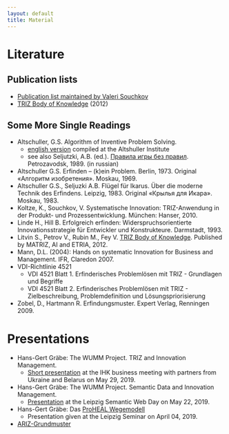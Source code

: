 ```yaml
---
layout: default
title: Material
---
```


# Literature

## Publication lists

* [Publication list maintained by Valeri Souchkov](http://www.xtriz.com/publications)
* [TRIZ Body of Knowledge](http://wumm.uni-leipzig.de/Presentations/TRIZ-Body-of-Knowledge.pdf) (2012)


## Some More Single Readings 

* Altschuller, G.S. Algorithm of Inventive Problem Solving.
  * [english version](http://wumm.uni-leipzig.de/Presentations/ariz85c.pdf) compiled at the Altshuller
    Institute
  * see also Seljutzki, A.B. (ed.). [Правила игры без правил](http://ratriz.ru/wp-content/uploads/2015/07/%D0%A1%D0%B5%D0%BB%D1%8E%D1%86%D0%BA%D0%B8%D0%B9-%D0%90.%D0%91.-%D0%9F%D1%80%D0%B0%D0%B2%D0%B8%D0%BB%D0%B0-%D0%B8%D0%B3%D1%80%D1%8B-%D0%B1%D0%B5%D0%B7-%D0%BF%D1%80%D0%B0%D0%B2%D0%B8%D0%BB.pdf). Petrozavodsk, 1989. (in russian)
* Altschuller G.S. Erfinden – (k)ein Problem. Berlin, 1973. Original «Алгоритм
  изобретения». Moskau, 1969.
* Altschuller G.S., Seljuzki A.B. Flügel für Ikarus. Über die moderne Technik
  des Erfindens. Leipzig, 1983. Original «Крылья для Икара». Moskau, 1983. 
* Koltze, K., Souchkov, V. Systematische Innovation: TRIZ-Anwendung in der
  Produkt- und Prozessentwicklung. München: Hanser, 2010. 
* Linde H., Hill B. Erfolgreich erfinden: Widerspruchsorientierte
  Innovationsstrategie für Entwickler und Konstrukteure. Darmstadt, 1993. 
* Litvin S., Petrov V., Rubin M., Fey V. [TRIZ Body of
  Knowledge](Material/TRIZ-Body-of-Knowledge.pdf). Published by MATRIZ, AI and
  ETRIA, 2012.
* Mann, D.L. (2004): Hands on systematic Innovation for Business and
  Management.  IFR, Claredon 2007.
* VDI-Richtlinie 4521
  * VDI 4521 Blatt 1. Erfinderisches Problemlösen mit TRIZ - Grundlagen und
    Begriffe
  * VDI 4521 Blatt 2. Erfinderisches Problemlösen mit TRIZ - Zielbeschreibung,
    Problemdefinition und Lösungspriorisierung
* Zobel, D., Hartmann R. Erfindungsmuster. Expert Verlag, Renningen 2009.





# Presentations

* Hans-Gert Gräbe: The WUMM Project. TRIZ and Innovation Management.
  * [Short presentation](IHK-20190529.pdf) at the IHK business meeting with
    partners from Ukraine and Belarus on May 29, 2019.
* Hans-Gert Gräbe: The WUMM Project. Semantic Data and Innovation Management. 
  * [Presentation](Material/LSWT-2019.pdf) at the Leipzig Semantic Web Day on
    May 22, 2019.  
* Hans-Gert Gräbe: Das [ProHEAL Wegemodell](Material/Wegemodell.pdf)
  * Presentation given at the Leipzig Seminar on April 04, 2019. 
* [ARIZ-Grundmuster](Material/ARIZ-Folien.pdf) 
